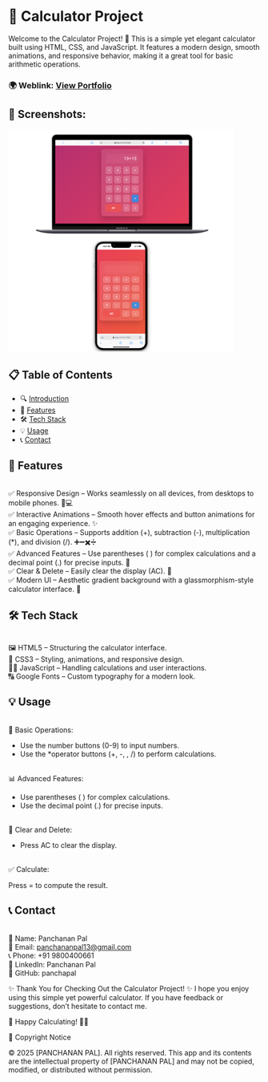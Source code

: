 # 🧮 Calculator Project
Welcome to the Calculator Project! 🎉 This is a simple yet elegant calculator built using HTML, CSS, and JavaScript. It features a modern design, smooth animations, and responsive behavior, making it a great tool for basic arithmetic operations.

### 🌍 Weblink: [View Portfolio](https://personal-portfolio-sigma-brown.vercel.app/)
## 📸 Screenshots:
<img width="450px;" src="https://github.com/panchapal/Calculator/blob/main/img/1.png"/>
<img width="450px;" src="https://github.com/panchapal/Calculator/blob/main/img/2.png"/>

## 📋 Table of Contents
- 🔍 [Introduction](#introduction)
- 🚀 [Features](#features)
- 🛠  [Tech Stack](#techstack)
- 💡 [Usage](#usage)
- 📞 [Contact](#contact)


## 🚀 Features
<br/>✅ Responsive Design – Works seamlessly on all devices, from desktops to mobile phones. 📱💻
<br/>✅ Interactive Animations – Smooth hover effects and button animations for an engaging experience. ✨
<br/>✅ Basic Operations – Supports addition (+), subtraction (-), multiplication (*), and division (/). ➕➖✖️➗
<br/>✅ Advanced Features – Use parentheses ( ) for complex calculations and a decimal point (.) for precise inputs. 🧠
<br/>✅ Clear & Delete – Easily clear the display (AC). 🔄
<br/>✅ Modern UI – Aesthetic gradient background with a glassmorphism-style calculator interface. 🎨

## 🛠️ Tech Stack
<br/>🖼 HTML5 – Structuring the calculator interface.
<br/>🎨 CSS3 – Styling, animations, and responsive design.
<br/>🧑‍💻 JavaScript – Handling calculations and user interactions.
<br/>🔠 Google Fonts – Custom typography for a modern look.

## 💡 Usage
<br/>🔢 Basic Operations:

- Use the number buttons (0-9) to input numbers.
- Use the *operator buttons (+, -, , /) to perform calculations.
  
<br/>📊 Advanced Features:
- Use parentheses ( ) for complex calculations.
- Use the decimal point (.) for precise inputs.
  
<br/>🔄 Clear and Delete:

- Press AC to clear the display.
  
<br/>✅ Calculate:

Press = to compute the result.


## 📞 Contact
<br/>👤 Name: Panchanan Pal
<br/>📧 Email: panchananpal13@gmail.com
<br/>📞 Phone: +91 9800400661
<br/>🔗 LinkedIn: Panchanan Pal
<br/>🐙 GitHub: panchapal

✨ Thank You for Checking Out the Calculator Project! ✨
I hope you enjoy using this simple yet powerful calculator. If you have feedback or suggestions, don’t hesitate to contact me.

🔢 Happy Calculating! 🧮🎯

📜 Copyright Notice

© 2025 [PANCHANAN PAL]. All rights reserved. This app and its contents are the intellectual property of [PANCHANAN PAL] and may not be copied, modified, or distributed without permission.
